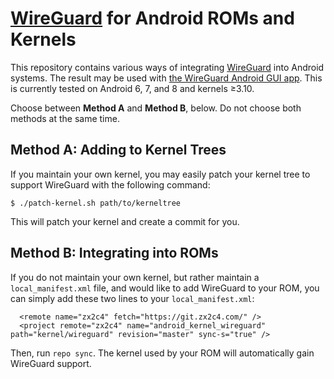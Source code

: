 # [WireGuard](https://www.wireguard.com/) for Android ROMs and Kernels

This repository contains various ways of integrating [WireGuard](https://www.wireguard.com/) into Android systems. The result may be used with [the WireGuard Android GUI app](https://play.google.com/apps/testing/com.wireguard.android). This is currently tested on Android 6, 7, and 8 and kernels ≥3.10.

Choose between **Method A** and **Method B**, below. Do not choose both methods at the same time.

## Method A: Adding to Kernel Trees

If you maintain your own kernel, you may easily patch your kernel tree to support WireGuard with the following command:

```
$ ./patch-kernel.sh path/to/kerneltree
```

This will patch your kernel and create a commit for you.

## Method B: Integrating into ROMs

If you do not maintain your own kernel, but rather maintain a `local_manifest.xml` file, and would like to add WireGuard to your ROM, you can simply add these two lines to your `local_manifest.xml`:

```
  <remote name="zx2c4" fetch="https://git.zx2c4.com/" />
  <project remote="zx2c4" name="android_kernel_wireguard" path="kernel/wireguard" revision="master" sync-s="true" />
```

Then, run `repo sync`. The kernel used by your ROM will automatically gain WireGuard support.
